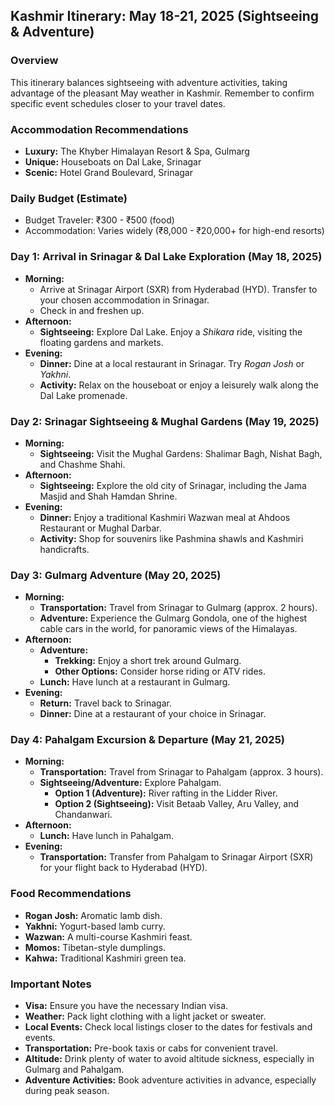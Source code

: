 ## Kashmir Itinerary: May 18-21, 2025 (Sightseeing & Adventure)

### Overview

This itinerary balances sightseeing with adventure activities, taking advantage of the pleasant May weather in Kashmir. Remember to confirm specific event schedules closer to your travel dates.

### Accommodation Recommendations

*   **Luxury:** The Khyber Himalayan Resort & Spa, Gulmarg
*   **Unique:** Houseboats on Dal Lake, Srinagar
*   **Scenic:** Hotel Grand Boulevard, Srinagar

### Daily Budget (Estimate)

*   Budget Traveler: ₹300 - ₹500 (food)
*   Accommodation: Varies widely (₹8,000 - ₹20,000+ for high-end resorts)

### Day 1: Arrival in Srinagar & Dal Lake Exploration (May 18, 2025)

*   **Morning:**
    *   Arrive at Srinagar Airport (SXR) from Hyderabad (HYD). Transfer to your chosen accommodation in Srinagar.
    *   Check in and freshen up.
*   **Afternoon:**
    *   **Sightseeing:** Explore Dal Lake. Enjoy a *Shikara* ride, visiting the floating gardens and markets.
*   **Evening:**
    *   **Dinner:** Dine at a local restaurant in Srinagar. Try *Rogan Josh* or *Yakhni*.
    *   **Activity:** Relax on the houseboat or enjoy a leisurely walk along the Dal Lake promenade.

### Day 2: Srinagar Sightseeing & Mughal Gardens (May 19, 2025)

*   **Morning:**
    *   **Sightseeing:** Visit the Mughal Gardens: Shalimar Bagh, Nishat Bagh, and Chashme Shahi.
*   **Afternoon:**
    *   **Sightseeing:** Explore the old city of Srinagar, including the Jama Masjid and Shah Hamdan Shrine.
*   **Evening:**
    *   **Dinner:** Enjoy a traditional Kashmiri Wazwan meal at Ahdoos Restaurant or Mughal Darbar.
    *   **Activity:** Shop for souvenirs like Pashmina shawls and Kashmiri handicrafts.

### Day 3: Gulmarg Adventure (May 20, 2025)

*   **Morning:**
    *   **Transportation:** Travel from Srinagar to Gulmarg (approx. 2 hours).
    *   **Adventure:** Experience the Gulmarg Gondola, one of the highest cable cars in the world, for panoramic views of the Himalayas.
*   **Afternoon:**
    *   **Adventure:**
        *   **Trekking:** Enjoy a short trek around Gulmarg.
        *   **Other Options:** Consider horse riding or ATV rides.
    *   **Lunch:** Have lunch at a restaurant in Gulmarg.
*   **Evening:**
    *   **Return:** Travel back to Srinagar.
    *   **Dinner:** Dine at a restaurant of your choice in Srinagar.

### Day 4: Pahalgam Excursion & Departure (May 21, 2025)

*   **Morning:**
    *   **Transportation:** Travel from Srinagar to Pahalgam (approx. 3 hours).
    *   **Sightseeing/Adventure:** Explore Pahalgam.
        *   **Option 1 (Adventure):** River rafting in the Lidder River.
        *   **Option 2 (Sightseeing):** Visit Betaab Valley, Aru Valley, and Chandanwari.
*   **Afternoon:**
    *   **Lunch:** Have lunch in Pahalgam.
*   **Evening:**
    *   **Transportation:** Transfer from Pahalgam to Srinagar Airport (SXR) for your flight back to Hyderabad (HYD).

### Food Recommendations

*   **Rogan Josh:** Aromatic lamb dish.
*   **Yakhni:** Yogurt-based lamb curry.
*   **Wazwan:** A multi-course Kashmiri feast.
*   **Momos:** Tibetan-style dumplings.
*   **Kahwa:** Traditional Kashmiri green tea.

### Important Notes

*   **Visa:** Ensure you have the necessary Indian visa.
*   **Weather:** Pack light clothing with a light jacket or sweater.
*   **Local Events:** Check local listings closer to the dates for festivals and events.
*   **Transportation:** Pre-book taxis or cabs for convenient travel.
*   **Altitude:** Drink plenty of water to avoid altitude sickness, especially in Gulmarg and Pahalgam.
*   **Adventure Activities:** Book adventure activities in advance, especially during peak season.